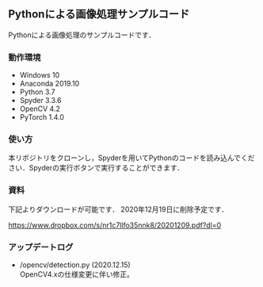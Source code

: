 ## Pythonによる画像処理サンプルコード
Pythonによる画像処理のサンプルコードです．

### 動作環境
* Windows 10
* Anaconda 2019.10
* Python 3.7
* Spyder 3.3.6
* OpenCV 4.2
* PyTorch 1.4.0

### 使い方
本リポジトリをクローンし，Spyderを用いてPythonのコードを読み込んでください．Spyderの実行ボタンで実行することができます．

### 資料
下記よりダウンロードが可能です．
2020年12月19日に削除予定です．

https://www.dropbox.com/s/nr1c7llfo35nnk8/20201209.pdf?dl=0

### アップデートログ
* /opencv/detection.py (2020.12.15)  
OpenCV4.xの仕様変更に伴い修正。
